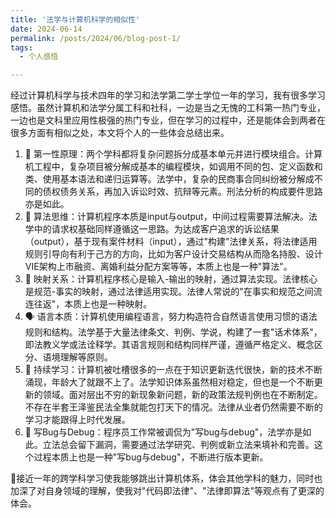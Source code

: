 ```yaml
---
title: '法学与计算机科学的相似性'
date: 2024-06-14
permalink: /posts/2024/06/blog-post-1/
tags:
  - 个人感悟

---
```


经过计算机科学与技术四年的学习和法学第二学士学位一年的学习，我有很多学习感悟。虽然计算机和法学分属工科和社科，一边是当之无愧的工科第一热门专业，一边也是文科里应用性极强的热门专业，但在学习的过程中，还是能体会到两者在很多方面有相似之处，本文将个人的一些体会总结出来。 

1. 🧩 第一性原理：两个学科都将复杂问题拆分成基本单元并进行模块组合。计算机工程中，复杂项目被分解成基本的编程模块，如调用不同的包、定义函数和类、使用基本语法和递归运算等。法学中，复杂的民商事合同纠纷被分解成不同的债权债务关系，再加入诉讼时效、抗辩等元素。刑法分析的构成要件思路亦是如此。
2. 🧮 算法思维：计算机程序本质是input与output，中间过程需要算法解决。法学中的请求权基础同样遵循这一思路。为达成客户追求的诉讼结果（output），基于现有案件材料（input），通过"构建"法律关系，将法律适用规则引导向有利于己方的方向，比如为客户设计交易结构从而隐名持股、设计VIE架构上市融资、离婚利益分配方案等等，本质上也是一种"算法"。
3. 🔗 映射关系：计算机程序核心是输入-输出的映射，通过算法实现。法律核心是规范-事实的映射，通过法律适用实现。法律人常说的"在事实和规范之间流连往返"，本质上也是一种映射。
4. 🗣️ 语言本质：计算机使用编程语言，努力构造符合自然语言使用习惯的语法规则和结构。法学基于大量法律条文、判例、学说，构建了一套"话术体系"，即法教义学或法诠释学。其语言规则和结构同样严谨，遵循严格定义、概念区分、语境理解等原则。
5. 🔄 持续学习：计算机被吐槽很多的一点在于知识更新迭代很快，新的技术不断涌现，年龄大了就跟不上了。法学知识体系虽然相对稳定，但也是一个不断更新的领域。面对层出不穷的新现象新问题，新的政策法规判例也在不断制定。不存在半套王泽鉴民法全集就能包打天下的情况。法律从业者仍然需要不断的学习才能跟得上时代发展。
6. 🐛 写Bug与Debug：程序员工作常被调侃为"写bug与debug"，法学亦是如此。立法总会留下漏洞，需要通过法学研究、判例或新立法来填补和完善。这个过程本质上也是一种"写bug与debug"，不断进行版本更新。

🌟接近一年的跨学科学习使我能够跳出计算机体系，体会其他学科的魅力，同时也加深了对自身领域的理解，使我对"代码即法律"、"法律即算法"等观点有了更深的体会。

